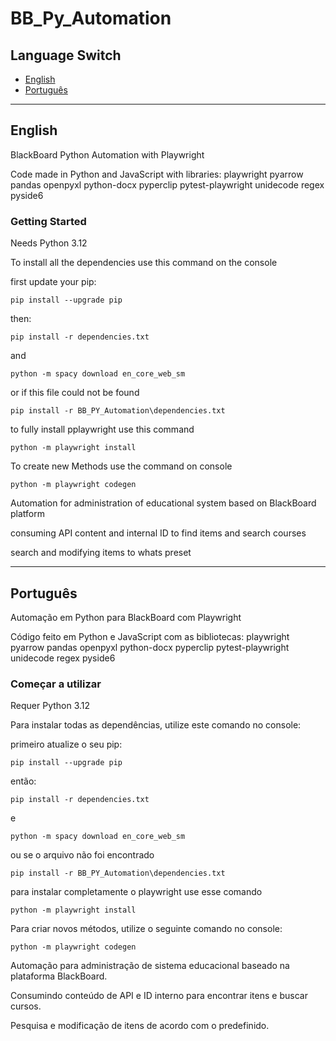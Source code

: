 # BB_Py_Automation

## Language Switch

- [English](#english)
- [Português](#português)

---

## English

BlackBoard Python Automation with Playwright

Code made in Python and JavaScript with libraries:
playwright
pyarrow
pandas
openpyxl
python-docx
pyperclip
pytest-playwright
unidecode
regex
pyside6

### Getting Started

Needs Python 3.12

To install all the dependencies use this command on the console

first update your pip:
```
pip install --upgrade pip
```

then:
```
pip install -r dependencies.txt
```
and
```
python -m spacy download en_core_web_sm
```

or if this file could not be found

```
pip install -r BB_PY_Automation\dependencies.txt
```

to fully install pplaywright use this command

```
python -m playwright install
```

To create new Methods use the command on console

```
python -m playwright codegen
```

Automation for administration of educational system based on BlackBoard platform

consuming API content and internal ID to find items and search courses

search and modifying items to whats preset

---

## Português

Automação em Python para BlackBoard com Playwright

Código feito em Python e JavaScript com as bibliotecas:
playwright
pyarrow
pandas
openpyxl
python-docx
pyperclip
pytest-playwright
unidecode
regex
pyside6

### Começar a utilizar

Requer Python 3.12

Para instalar todas as dependências, utilize este comando no console:

primeiro atualize o seu pip:
```
pip install --upgrade pip
```

então:
```
pip install -r dependencies.txt
```
e
```
python -m spacy download en_core_web_sm
```

ou se o arquivo não foi encontrado

```
pip install -r BB_PY_Automation\dependencies.txt
```

para instalar completamente o playwright use esse comando

```
python -m playwright install
```

Para criar novos métodos, utilize o seguinte comando no console:

```
python -m playwright codegen
```

Automação para administração de sistema educacional baseado na plataforma BlackBoard.

Consumindo conteúdo de API e ID interno para encontrar itens e buscar cursos.

Pesquisa e modificação de itens de acordo com o predefinido.
